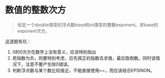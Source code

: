 # 数值的整数次方

> 给定一个double类型的浮点数base和int类型的整数exponent。求base的exponent次方。

这道题有坑：  

1. 0的0次方在数学上没有意义，应该特别指出
2. 若指数为负，则要特别考虑，应先按正的指数去求值，最后取倒数。同时该情况下，注意不要产生除0错误。
3. 判断浮点数与某个数比较接近，不能直接使用==，而应该结合EPSINON。
